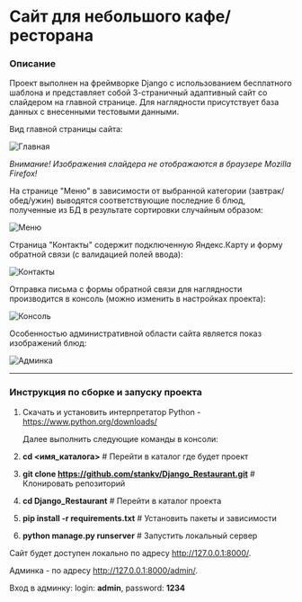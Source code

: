 # Сайт для небольшого кафе/ресторана

### Описание
Проект выполнен на фреймворке Django с использованием бесплатного шаблона и представляет собой 3-страничный адаптивный сайт со слайдером на главной странице.
Для наглядности присутствует база данных с внесенными тестовыми данными.

Вид главной страницы сайта:

![Главная](https://github.com/user-attachments/assets/40d9bd51-5c17-4a7e-b8a3-d77b7c7e9103)

*Внимание! Изображения слайдера не отображаются в браузере Mozilla Firefox!*


На странице "Меню" в зависимости от выбранной категории (завтрак/обед/ужин) выводятся соответствующие последние 6 блюд, полученные из БД в результате сортировки случайным образом:

![Меню](https://github.com/user-attachments/assets/b1244616-4eda-4cfd-897a-c44479f7b98b)



Страница "Контакты" содержит подключенную Яндекс.Карту и форму обратной связи (с валидацией полей ввода):

![Контакты](https://github.com/user-attachments/assets/5ca64465-7307-48a9-9134-e65eba5bc076)



Отправка письма с формы обратной связи для наглядности производится в консоль (можно изменить в настройках проекта):

![Консоль](https://github.com/user-attachments/assets/43ce0fdf-fa71-42db-aa7c-1ff0f6d2a2e4)



Особенностью административной области сайта является показ изображений блюд:

![Админка](https://github.com/user-attachments/assets/a7f0e353-2d65-4e07-98ba-c6a03e7d68da)

---
### Инструкция по сборке и запуску проекта
1. Скачать и установить интерпретатор Python - https://www.python.org/downloads/

    Далее выполнить следующие команды в консоли:

2. **cd <имя_каталога>**    # Перейти в каталог где будет проект
3. **git clone https://github.com/stankv/Django_Restaurant.git**    # Клонировать репозиторий
4. **cd Django_Restaurant**    # Перейти в каталог проекта
5. **pip install -r requirements.txt**    # Установить пакеты и зависимости
6. **python manage.py runserver**    # Запустить локальный сервер

Сайт будет доступен локально по адресу http://127.0.0.1:8000/. 

Админка - по адресу http://127.0.0.1:8000/admin/.

Вход в админку: login: **admin**, password: **1234**